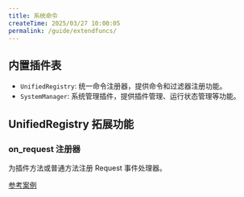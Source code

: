 ```yaml
---
title: 系统命令
createTime: 2025/03/27 10:00:05
permalink: /guide/extendfuncs/
---
```


## 内置插件表

- `UnifiedRegistry`: 统一命令注册器，提供命令和过滤器注册功能。
- `SystemManager`: 系统管理插件，提供插件管理、运行状态管理等功能。

## UnifiedRegistry 拓展功能

### on_request 注册器

为插件方法或普通方法注册 Request 事件处理器。

[参考案例](../../9.%20实际项目参考/教程项目/4.%20处理好友请求和加群请求.md#前台模式（插件版）)